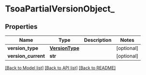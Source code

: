 # TsoaPartialVersionObject_

## Properties
Name | Type | Description | Notes
------------ | ------------- | ------------- | -------------
**version_type** | [**VersionType**](VersionType.md) |  | [optional] 
**version_current** | **str** |  | [optional] 

[[Back to Model list]](../README.md#documentation-for-models) [[Back to API list]](../README.md#documentation-for-api-endpoints) [[Back to README]](../README.md)

